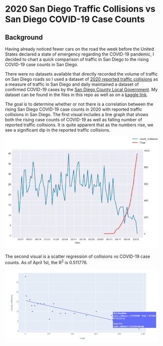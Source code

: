# 2020 San Diego Traffic Collisions vs San Diego COVID-19 Case Counts

## Background

Having already noticed fewer cars on the road the week before the United States declared a state of emergency regarding the COVID-19 pandemic, I decided to chart a quick comparison of traffic in San Diego to the rising COVID-19 case counts in San Diego.

There were no datasets available that directly recorded the volume of traffic on San Diego roads so I used a dataset of [2020 reported traffic collisions](https://data.sandiego.gov/datasets/police-collisions/) as a measure of traffic in San Diego and daily maintained a dataset of confirmed COVID-19 cases by the [San Diego County Local Government](https://www.sandiegocounty.gov/content/sdc/hhsa/programs/phs/community_epidemiology/dc/2019-nCoV/status.html). My dataset can be found in the files in this repo as well as on a [kaggle link](https://www.kaggle.com/idarerick/san-diego-covid19-case-count).

The goal is to determine whether or not there is a correlation between the rising San Diego COVID-19 case counts in 2020 with reported traffic collisions in San Diego. The first visual includes a line graph that shows both the rising case counts of COVID-19 as well as falling number of reported traffic collisions. It is quite apparent that as the numbers rise, we see a significant dip in the reported traffic collisions.

![Traffic Collisions and COVID-19 Counts over Time](images/sd-traffic-collisions-vs-sd-covid-counts.png)

The second visual is a scatter regression of collisions vs COVID-19 case counts. As of April 1st, the R<sup>2</sup> is 0.511776.

![Collisions vs COVID-19 Regression](images/sd-traffic-collisions-vs-sd-covid-counts-regression.png)
